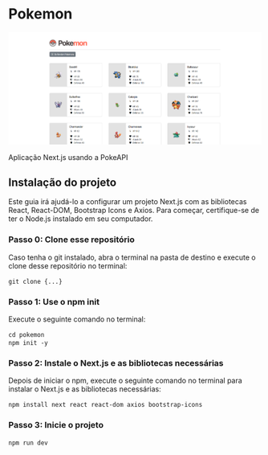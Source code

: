 # Pokemon

<img src="https://raw.githubusercontent.com/caio-farias21/pokemon/main/assets/preview.png"/>

Aplicação Next.js usando a PokeAPI


## Instalação do projeto
Este guia irá ajudá-lo a configurar um projeto Next.js com as bibliotecas React, React-DOM, Bootstrap Icons e Axios. Para começar, certifique-se de ter o Node.js instalado em seu computador.

### Passo 0: Clone esse repositório
Caso tenha o git instalado, abra o terminal na pasta de destino e execute o clone desse repositório no terminal:

```
git clone {...}
```

### Passo 1: Use o npm init
Execute o seguinte comando no terminal:

```
cd pokemon
npm init -y
```

### Passo 2: Instale o Next.js e as bibliotecas necessárias
Depois de iniciar o npm, execute o seguinte comando no terminal para instalar o Next.js e as bibliotecas necessárias:

```
npm install next react react-dom axios bootstrap-icons
```

### Passo 3: Inicie o projeto

```
npm run dev
```
